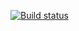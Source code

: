 [![Build status](https://ci.appveyor.com/api/projects/status/q6uknoc7ojp0lada?svg=true)](https://ci.appveyor.com/project/chaika1986/patt-1-delivery-d3p3u)
